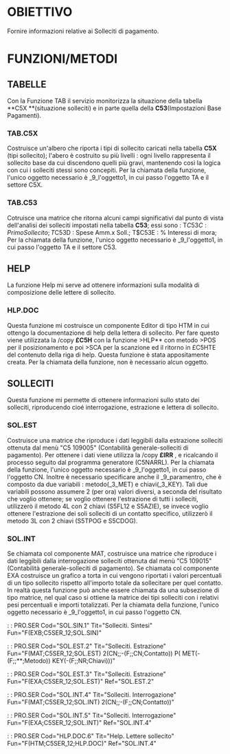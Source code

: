 # OBIETTIVO
Fornire informazioni relative ai Solleciti di pagamento.

# FUNZIONI/METODI

## TABELLE
Con la Funzione TAB il servizio monitorizza la situazione della tabella  **C5X **(situazione solleciti) e in parte quella della **C53**(Impostazioni Base Pagamenti).

### TAB.C5X
Costruisce un'albero che riporta i tipi di sollecito caricati nella tabella **C5X**  (tipi sollecito);
l'abero è costruito su più livelli :  ogni livello rappresenta il sollecito base da cui discendono quelli più gravi, mantenendo così la logica con cui i solleciti stessi sono concepiti.
Per la chiamata della funzione, l'unico oggetto necessario è _9_l'oggetto1, in cui passo l'oggetto TA e il settore C5X.

### TAB.C53
Cotruisce una matrice che ritorna alcuni campi significativi dal punto di vista dell'analisi dei solleciti impostati nella tabella **C53**;
 essi sono : 
T$C53C : Primo Sollecito;
T$C53D : Spese Amm.x Soll.;
T$C53E : % Interessi di mora;
Per la chiamata della funzione, l'unico oggetto necessario è _9_l'oggetto1, in cui passo l'oggetto TA e il settore C53.

## HELP
La funzione Help mi serve ad ottenere informazioni sulla modalità di composizione delle lettere di sollecito.

### HLP.DOC
Questa funzione mi costruisce un componente Editor di tipo HTM in cui ottengo la documentazione di help della lettera di sollecito.
Per fare questo viene utilizzata la /copy **£C5H** con la funzione >HLP** con metodo >POS per il posizionamento e poi >SCA per la scanzione ed il ritorno in £C5HTE del contenuto della riga di help. Questa funzione è stata appositamente creata.
Per la chiamata della funzione, non è necessario alcun oggetto.

## SOLLECITI
Questa funzione mi permette di ottenere informazioni sullo stato dei solleciti, riproducendo cioé interrogazione, estrazione e lettera di sollecito.

### SOL.EST
Costruisce una matrice che riproduce i dati leggibili dalla estrazione solleciti ottenuta dal menù "C5 109005" (Contabilità generale-solleciti di pagamento).
Per ottenere i dati viene utilizza la /copy **£IRR** , e ricalcando il processo seguito dal programma generatore (C5NARRL).
Per la chiamata della funzione, l'unico oggetto necessario è _9_l'oggetto1, in cui passo l'oggetto CN.
Inoltre è necessario specificare anche il _9_paramentro, che è composto da due variabili :   metodo(_3_MET) e chiavi(_3_KEY). Tali due variabili possono assumere 2 (per ora) valori diversi, a seconda del risultato che voglio ottenere; se voglio ottenere l'estrazione di tutti i solleciti, utilizzerò  il metodo 4L con 2 chiavi (S5FL12 e S5AZIE), se invece voglio ottenere l'estrazione dei soli solleciti di un contatto specifico, utilizzerò il metodo 3L con 2 chiavi (S5TPOG e S5CDOG).

### SOL.INT
Se chiamata col componente MAT, costruisce una matrice che riproduce i dati leggibili dalla interrogazione solleciti ottenuta dal menù "C5 109015" (Contabilità generale-solleciti di pagamento).
Se chiamata col componente EXA costruisce un grafico a torta in cui vengono riportati i valori percentuali di un tipo sollecito rispetto all'importo totale da sollecitare per quel contatto. In realtà questa funzione può anche essere chiamata da una subsezione di tipo matrice, nel qual caso si ottiene la matrice dei tipi solleciti con i relativi pesi percentuali e importi totalizzati.
Per la chiamata della funzione, l'unico oggetto necessario è _9_l'oggetto1, in cui passo l'oggetto CN.



 :  : PRO.SER Cod="SOL.SIN.1" Tit="Solleciti. Sintesi" Fun="F(EXB;C5SER_12;SOL.SIN)"

 :  : PRO.SER Cod="SOL.EST.2" Tit="Solleciti. Estrazione" Fun="F(MAT;C5SER_12;SOL.EST) 2(CN;;-(F;;CN;Contatto)) P( MET(-(F;;\*\*;Metodo)) KEY(-(F;;NR;Chiavi)))"

 :  : PRO.SER Cod="SOL.EST.3" Tit="Solleciti. Estrazione" Fun="F(EXA;C5SER_12;SOL.EST)" Ref="SOL.EST.2"

 :  : PRO.SER Cod="SOL.INT.4" Tit="Solleciti. Interrogazione" Fun="F(MAT;C5SER_12;SOL.INT) 2(CN;;-(F;;CN;Contatto))"

 :  : PRO.SER Cod="SOL.INT.5" Tit="Solleciti. Interrogazione" Fun="F(EXA;C5SER_12;SOL.INT)" Ref="SOL.INT.4"

 :  : PRO.SER Cod="HLP.DOC.6" Tit="Help. Lettere sollecito" Fun="F(HTM;C5SER_12;HLP.DOC)" Ref="SOL.INT.4"

